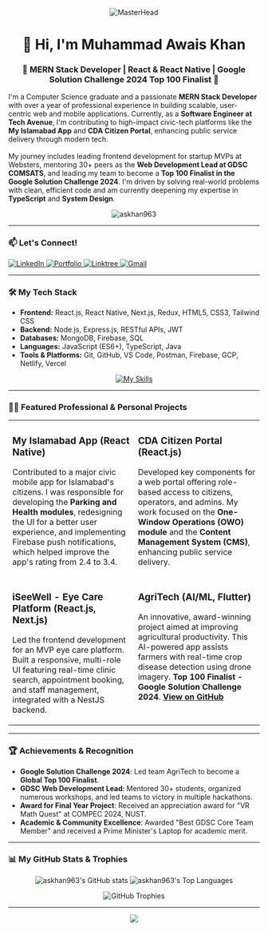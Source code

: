 <p align="center">
  <img src="https://miro.medium.com/v2/resize:fit:679/1*yw0TnheAGN-LPneDaTlaxw.gif" alt="MasterHead">
</p>

<h1 align="center">👋 Hi, I'm Muhammad Awais Khan</h1>
<h3 align="center">🚀 MERN Stack Developer | React & React Native | Google Solution Challenge 2024 Top 100 Finalist 🚀</h3>

<p align="left">
I'm a Computer Science graduate and a passionate <strong>MERN Stack Developer</strong> with over a year of professional experience in building scalable, user-centric web and mobile applications. Currently, as a <strong>Software Engineer at Tech Avenue</strong>, I'm contributing to high-impact civic-tech platforms like the <strong>My Islamabad App</strong> and <strong>CDA Citizen Portal</strong>, enhancing public service delivery through modern tech.
<br/><br/>
My journey includes leading frontend development for startup MVPs at Websters, mentoring 30+ peers as the <strong>Web Development Lead at GDSC COMSATS</strong>, and leading my team to become a <strong>Top 100 Finalist in the Google Solution Challenge 2024</strong>. I'm driven by solving real-world problems with clean, efficient code and am currently deepening my expertise in <strong>TypeScript</strong> and <strong>System Design</strong>.
</p>

<p align="center">
  <img src="https://komarev.com/ghpvc/?username=askhan963&label=Profile%20Views&color=0e75b6&style=flat" alt="askhan963" />
</p>

---

### 📫 Let's Connect!

<p align="left">
  <a href="https://www.linkedin.com/in/askhan963/" target="_blank">
    <img src="https://img.shields.io/badge/LinkedIn-0077B5?style=for-the-badge&logo=linkedin&logoColor=white" alt="LinkedIn"/>
  </a>
  <a href="https://awaiskhanniazi.netlify.app/" target="_blank">
    <img src="https://img.shields.io/badge/Portfolio-20232A?style=for-the-badge&logo=netlify&logoColor=61DAFB" alt="Portfolio"/>
  </a>
  <a href="http://linktr.ee/askhan963" target="_blank">
    <img src="https://img.shields.io/badge/Linktree-39E09B?style=for-the-badge&logo=linktree&logoColor=white" alt="Linktree"/>
  </a>
  <a href="mailto:awaiskhanniazi963@gmail.com">
    <img src="https://img.shields.io/badge/Gmail-D14836?style=for-the-badge&logo=gmail&logoColor=white" alt="Gmail"/>
  </a>
</p>

---

### 🛠️ My Tech Stack

- **Frontend:** React.js, React Native, Next.js, Redux, HTML5, CSS3, Tailwind CSS
- **Backend:** Node.js, Express.js, RESTful APIs, JWT
- **Databases:** MongoDB, Firebase, SQL
- **Languages:** JavaScript (ES6+), TypeScript, Java
- **Tools & Platforms:** Git, GitHub, VS Code, Postman, Firebase, GCP, Netlify, Vercel

<p align="center">
  <a href="#">
    <img src="https://skillicons.dev/icons?i=react,nextjs,redux,tailwind,nodejs,express,mongodb,firebase,js,ts,java,git,github,vscode,postman,html,css&perline=10" alt="My Skills"/>
  </a>
</p>

---

### 👨‍💻 Featured Professional & Personal Projects

<table>
  <tr>
    <td width="50%" valign="top">
      <h3>My Islamabad App (React Native)</h3>
      <p>Contributed to a major civic mobile app for Islamabad's citizens. I was responsible for developing the <strong>Parking and Health modules</strong>, redesigning the UI for a better user experience, and implementing Firebase push notifications, which helped improve the app's rating from 2.4 to 3.4.</p>
    </td>
    <td width="50%" valign="top">
      <h3>CDA Citizen Portal (React.js)</h3>
      <p>Developed key components for a web portal offering role-based access to citizens, operators, and admins. My work focused on the <strong>One-Window Operations (OWO) module</strong> and the <strong>Content Management System (CMS)</strong>, enhancing public service delivery.</p>
    </td>
  </tr>
  <tr>
    <td width="50%" valign="top">
      <h3>iSeeWell - Eye Care Platform (React.js, Next.js)</h3>
      <p>Led the frontend development for an MVP eye care platform. Built a responsive, multi-role UI featuring real-time clinic search, appointment booking, and staff management, integrated with a NestJS backend.</p>
    </td>
    <td width="50%" valign="top">
      <h3>AgriTech (AI/ML, Flutter)</h3>
      <p>An innovative, award-winning project aimed at improving agricultural productivity. This AI-powered app assists farmers with real-time crop disease detection using drone imagery. <strong>Top 100 Finalist - Google Solution Challenge 2024</strong>. <a href="https://github.com/GDSC-cuiatd/AgriTech"><strong>View on GitHub</strong></a></p>
    </td>
  </tr>
</table>

---

### 🏆 Achievements & Recognition

- **Google Solution Challenge 2024**: Led team AgriTech to become a **Global Top 100 Finalist**.
- **GDSC Web Development Lead**: Mentored 30+ students, organized numerous workshops, and led teams to victory in multiple hackathons.
- **Award for Final Year Project**: Received an appreciation award for "VR Math Quest" at COMPEC 2024, NUST.
- **Academic & Community Excellence**: Awarded "Best GDSC Core Team Member" and received a Prime Minister's Laptop for academic merit.

---

### 📊 My GitHub Stats & Trophies

<p align="center">
  <img align="center" src="https://github-readme-stats.vercel.app/api?username=askhan963&show_icons=true&locale=en&theme=tokyonight" alt="askhan963's GitHub stats" />
  <img align="center" src="https://github-readme-stats.vercel.app/api/top-langs?username=askhan963&show_icons=true&locale=en&layout=compact&theme=tokyonight" alt="askhan963's Top Languages" />
</p>
<p align="center">
  <img src="https://github-profile-trophy.vercel.app/?username=askhan963&theme=onedark&rank=SSS,SS,S,AAA,AA,A" alt="GitHub Trophies" />
</p>

---

<p align="center">
  <img src="https://capsule-render.vercel.app/api?type=waving&color=gradient&colors=%23FFB3BA,%239F5FEC&height=100§ion=footer"/>
</p> 

